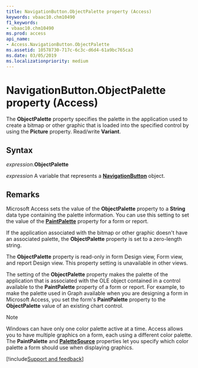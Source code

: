 ```yaml
---
title: NavigationButton.ObjectPalette property (Access)
keywords: vbaac10.chm10490
f1_keywords:
- vbaac10.chm10490
ms.prod: access
api_name:
- Access.NavigationButton.ObjectPalette
ms.assetid: 10578730-717c-6c3c-d6d4-61a9bc765ca3
ms.date: 03/05/2019
ms.localizationpriority: medium
---
```



# NavigationButton.ObjectPalette property (Access)

The **ObjectPalette** property specifies the palette in the application used to create a bitmap or other graphic that is loaded into the specified control by using the **Picture** property. Read/write **Variant**.


## Syntax

_expression_.**ObjectPalette**

_expression_ A variable that represents a **[NavigationButton](Access.NavigationButton.md)** object.


## Remarks

Microsoft Access sets the value of the **ObjectPalette** property to a **String** data type containing the palette information. You can use this setting to set the value of the **[PaintPalette](access.form.paintpalette.md)** property for a form or report.

If the application associated with the bitmap or other graphic doesn't have an associated palette, the **ObjectPalette** property is set to a zero-length string.

The **ObjectPalette** property is read-only in form Design view, Form view, and report Design view. This property setting is unavailable in other views.

The setting of the **ObjectPalette** property makes the palette of the application that is associated with the OLE object contained in a control available to the **PaintPalette** property of a form or report. For example, to make the palette used in Graph available when you are designing a form in Microsoft Access, you set the form's **PaintPalette** property to the **ObjectPalette** value of an existing chart control.

> [!NOTE] 
> Windows can have only one color palette active at a time. Access allows you to have multiple graphics on a form, each using a different color palette. The **PaintPalette** and **[PaletteSource](access.form.palettesource.md)** properties let you specify which color palette a form should use when displaying graphics.


[!include[Support and feedback](~/includes/feedback-boilerplate.md)]


